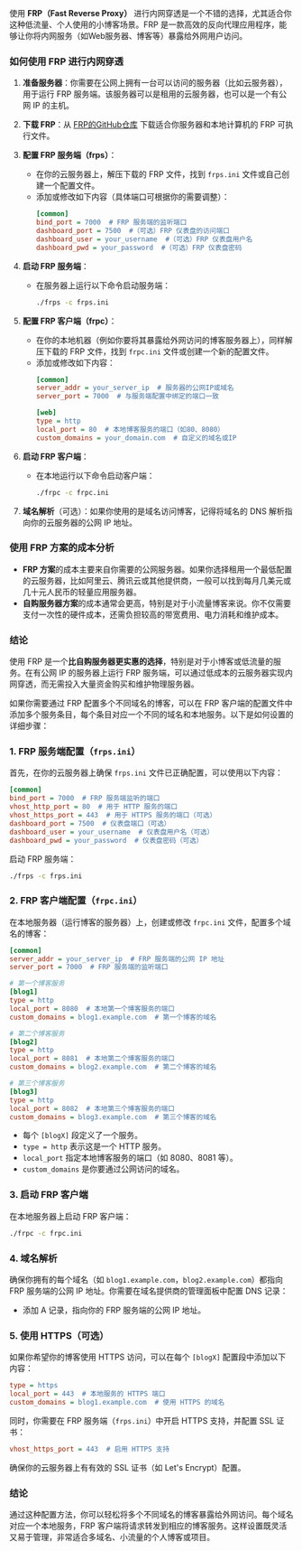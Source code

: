 使用 **FRP（Fast Reverse Proxy）** 进行内网穿透是一个不错的选择，尤其适合你这种低流量、个人使用的小博客场景。FRP 是一款高效的反向代理应用程序，能够让你将内网服务（如Web服务器、博客等）暴露给外网用户访问。

### 如何使用 FRP 进行内网穿透

1. **准备服务器**：你需要在公网上拥有一台可以访问的服务器（比如云服务器），用于运行 FRP 服务端。该服务器可以是租用的云服务器，也可以是一个有公网 IP 的主机。

2. **下载 FRP**：从 [FRP的GitHub仓库](https://github.com/fatedier/frp/releases) 下载适合你服务器和本地计算机的 FRP 可执行文件。

3. **配置 FRP 服务端（frps）**：
   - 在你的云服务器上，解压下载的 FRP 文件，找到 `frps.ini` 文件或自己创建一个配置文件。
   - 添加或修改如下内容（具体端口可根据你的需要调整）：
     ```ini
     [common]
     bind_port = 7000  # FRP 服务端的监听端口
     dashboard_port = 7500  #（可选）FRP 仪表盘的访问端口
     dashboard_user = your_username  #（可选）FRP 仪表盘用户名
     dashboard_pwd = your_password  #（可选）FRP 仪表盘密码
     ```

4. **启动 FRP 服务端**：
   - 在服务器上运行以下命令启动服务端：
     ```bash
     ./frps -c frps.ini
     ```
   
5. **配置 FRP 客户端（frpc）**：
   - 在你的本地机器（例如你要将其暴露给外网访问的博客服务器上），同样解压下载的 FRP 文件，找到 `frpc.ini` 文件或创建一个新的配置文件。
   - 添加或修改如下内容：
     ```ini
     [common]
     server_addr = your_server_ip  # 服务器的公网IP或域名
     server_port = 7000  # 与服务端配置中绑定的端口一致

     [web]
     type = http
     local_port = 80  # 本地博客服务的端口（如80、8080）
     custom_domains = your_domain.com  # 自定义的域名或IP
     ```

6. **启动 FRP 客户端**：
   - 在本地运行以下命令启动客户端：
     ```bash
     ./frpc -c frpc.ini
     ```

7. **域名解析**（可选）：如果你使用的是域名访问博客，记得将域名的 DNS 解析指向你的云服务器的公网 IP 地址。

### 使用 FRP 方案的成本分析

- **FRP 方案**的成本主要来自你需要的公网服务器。如果你选择租用一个最低配置的云服务器，比如阿里云、腾讯云或其他提供商，一般可以找到每月几美元或几十元人民币的轻量应用服务器。
- **自购服务器方案**的成本通常会更高，特别是对于小流量博客来说。你不仅需要支付一次性的硬件成本，还需负担较高的带宽费用、电力消耗和维护成本。

### 结论

使用 FRP 是一个**比自购服务器更实惠的选择**，特别是对于小博客或低流量的服务。在有公网 IP 的服务器上运行 FRP 服务端，可以通过低成本的云服务器实现内网穿透，而无需投入大量资金购买和维护物理服务器。

如果你需要通过 FRP 配置多个不同域名的博客，可以在 FRP 客户端的配置文件中添加多个服务条目，每个条目对应一个不同的域名和本地服务。以下是如何设置的详细步骤：

### 1. FRP 服务端配置（`frps.ini`）

首先，在你的云服务器上确保 `frps.ini` 文件已正确配置，可以使用以下内容：

```ini
[common]
bind_port = 7000  # FRP 服务端监听的端口
vhost_http_port = 80  # 用于 HTTP 服务的端口
vhost_https_port = 443  # 用于 HTTPS 服务的端口（可选）
dashboard_port = 7500  # 仪表盘端口（可选）
dashboard_user = your_username  # 仪表盘用户名（可选）
dashboard_pwd = your_password  # 仪表盘密码（可选）
```

启动 FRP 服务端：

```bash
./frps -c frps.ini
```

### 2. FRP 客户端配置（`frpc.ini`）

在本地服务器（运行博客的服务器）上，创建或修改 `frpc.ini` 文件，配置多个域名的博客：

```ini
[common]
server_addr = your_server_ip  # FRP 服务端的公网 IP 地址
server_port = 7000  # FRP 服务端的监听端口

# 第一个博客服务
[blog1]
type = http
local_port = 8080  # 本地第一个博客服务的端口
custom_domains = blog1.example.com  # 第一个博客的域名

# 第二个博客服务
[blog2]
type = http
local_port = 8081  # 本地第二个博客服务的端口
custom_domains = blog2.example.com  # 第二个博客的域名

# 第三个博客服务
[blog3]
type = http
local_port = 8082  # 本地第三个博客服务的端口
custom_domains = blog3.example.com  # 第三个博客的域名
```

- 每个 `[blogX]` 段定义了一个服务。
- `type = http` 表示这是一个 HTTP 服务。
- `local_port` 指定本地博客服务的端口（如 8080、8081 等）。
- `custom_domains` 是你要通过公网访问的域名。

### 3. 启动 FRP 客户端

在本地服务器上启动 FRP 客户端：

```bash
./frpc -c frpc.ini
```

### 4. 域名解析

确保你拥有的每个域名（如 `blog1.example.com`，`blog2.example.com`）都指向 FRP 服务端的公网 IP 地址。你需要在域名提供商的管理面板中配置 DNS 记录：

- 添加 A 记录，指向你的 FRP 服务端的公网 IP 地址。

### 5. 使用 HTTPS（可选）

如果你希望你的博客使用 HTTPS 访问，可以在每个 `[blogX]` 配置段中添加以下内容：

```ini
type = https
local_port = 443  # 本地服务的 HTTPS 端口
custom_domains = blog1.example.com  # 使用 HTTPS 的域名
```

同时，你需要在 FRP 服务端（`frps.ini`）中开启 HTTPS 支持，并配置 SSL 证书：

```ini
vhost_https_port = 443  # 启用 HTTPS 支持
```

确保你的云服务器上有有效的 SSL 证书（如 Let's Encrypt）配置。

### 结论

通过这种配置方法，你可以轻松将多个不同域名的博客暴露给外网访问。每个域名对应一个本地服务，FRP 客户端将请求转发到相应的博客服务。这样设置既灵活又易于管理，非常适合多域名、小流量的个人博客或项目。
